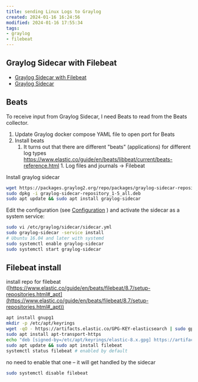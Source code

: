 ```yaml
---
title: sending Linux Logs to Graylog
created: 2024-01-16 16:24:56
modified: 2024-01-16 17:55:34
tags:
- graylog
- filebeat
---
```

## Graylog Sidecar with Filebeat 
- [Graylog Sidecar with Filebeat](https://go2docs.graylog.org/5-2/getting_in_log_data/graylog_sidecar.html)
- [Graylog Sidecar](https://pub.nethence.com/logging/graylog-sidecar)

## Beats 
To receive input from Graylog Sidecar, I need Beats to read from the Beats collector. 
1. Update Graylog docker compose YAML file to open port for Beats 
2. Install beats
	1. It turns out that there are different "beats" (applications) for different log types 
		   https://www.elastic.co/guide/en/beats/libbeat/current/beats-reference.html
		   1. Log files and journals -> Filebeat

Install graylog sidecar 
```bash
wget https://packages.graylog2.org/repo/packages/graylog-sidecar-repository_1-5_all.deb
sudo dpkg -i graylog-sidecar-repository_1-5_all.deb
sudo apt update && sudo apt install graylog-sidecar            
```

Edit the configuration (see [Configuration](https://go2docs.graylog.org/5-2/getting_in_log_data/graylog_sidecar.html#Sidecar) ) and activate the sidecar as a system service:

```bash
sudo vi /etc/graylog/sidecar/sidecar.yml
sudo graylog-sidecar -service install
# Ubuntu 16.04 and later with systemd
sudo systemctl enable graylog-sidecar
sudo systemctl start graylog-sidecar
```

## Filebeat install

install repo for filebeat ([https://www.elastic.co/guide/en/beats/filebeat/8.7/setup-repositories.html#_apt](https://www.elastic.co/guide/en/beats/filebeat/8.7/setup-repositories.html#_apt))

```bash
apt install gnupg1
mkdir -p /etc/apt/keyrings
wget -qO - https://artifacts.elastic.co/GPG-KEY-elasticsearch | sudo gpg --dearmor -o /etc/apt/keyrings/elastic-8.x.gpg
sudo apt install apt-transport-https
echo "deb [signed-by=/etc/apt/keyrings/elastic-8.x.gpg] https://artifacts.elastic.co/packages/8.x/apt stable main" | sudo tee -a /etc/apt/sources.list.d/elastic-8.x.list
sudo apt update && sudo apt install filebeat
systemctl status filebeat # enabled by default
```

no need to enable that one – it will get handled by the sidecar

```bash
sudo systemctl disable filebeat
```
